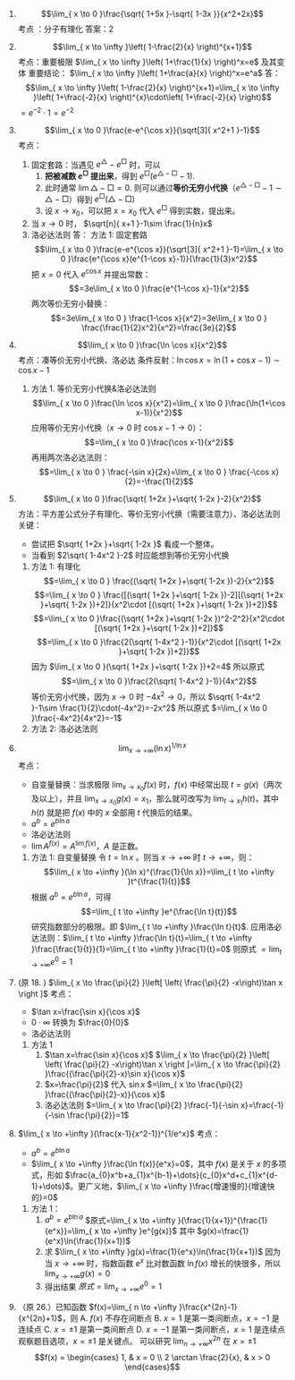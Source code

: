 1. $$\lim_{ x \to 0 }\frac{\sqrt{ 1+5x }-\sqrt{ 1-3x }}{x^2+2x}$$
	考点 ：分子有理化
	答案：$2$
2. $$\lim_{ x \to \infty }\left( 1-\frac{2}{x} \right)^{x+1}$$
	考点：重要极限 $\lim_{ x \to \infty }\left( 1+\frac{1}{x} \right)^x=e$ 及其变体
	重要结论： $\lim_{ x \to \infty }\left( 1+\frac{a}{x} \right)^x=e^a$
	答：$$\lim_{ x \to \infty }\left( 1-\frac{2}{x} \right)^{x+1}=\lim_{ x \to \infty }\left( 1+\frac{-2}{x} \right)^{x}\cdot\left( 1+\frac{-2}{x} \right)$$
	$=e^{-2} \cdot 1=e^{-2}$
3. $$\lim_{ x \to 0 }\frac{e-e^{\cos x}}{\sqrt[3]{ x^2+1 }-1}$$
	考点：
	1. 固定套路：当遇见 $e^{\triangle}-e^{\Box}$ 时，可以
	   1. **把被减数 $e^{\Box}$ 提出来**，得到 $e^{\Box}(e^{\triangle-\Box}-1)$. 
	   2. 此时通常 $\lim \triangle-\Box=0$. 则可以通过**等价无穷小代换**（$e^{\triangle-\Box}-1\sim \triangle-\Box$）得到 $e^\Box(\triangle-\Box)$
	   3. 设 $x\to x_{0}$，可以把 $x=x_{0}$ 代入 $e^{\Box}$ 得到实数，提出来。
	2. 当 $x\to 0$ 时， $\sqrt[n]{ x+1 }-1\sim \frac{1}{n}x$
	3. 洛必达法则
	答：
	方法 1: 固定套路
	$$\lim_{ x \to 0 }\frac{e-e^{\cos x}}{\sqrt[3]{ x^2+1 }-1}=\lim_{ x \to 0 }\frac{e^{\cos x}(e^{1-\cos x}-1)}{\frac{1}{3}x^2}$$
	把 $x=0$ 代入 $e^{\cos x}$ 并提出常数： $$=3e\lim_{ x \to 0 }\frac{e^{1-\cos x}-1}{x^2}$$ 两次等价无穷小替换： $$=3e\lim_{ x \to 0 } \frac{1-\cos x}{x^2}=3e\lim_{ x \to 0 } \frac{\frac{1}{2}x^2}{x^2}=\frac{3e}{2}$$
4. $$\lim_{ x \to 0 }\frac{\ln \cos x}{x^2}$$
	考点：凑等价无穷小代换、洛必达
	条件反射：$\ln \cos x=\ln(1+\cos x-1)\sim \cos x-1$
	1. 方法 1. 等价无穷小代换&洛必达法则
		$$\lim_{ x \to 0 }\frac{\ln \cos x}{x^2}=\lim_{ x \to 0 }\frac{\ln(1+\cos x-1)}{x^2}$$
		应用等价无穷小代换（$x\to 0$ 时 $\cos x-1\to 0$）：
		$$=\lim_{ x \to 0 }\frac{\cos x-1}{x^2}$$
		再用两次洛必达法则：
		$$=\lim_{ x \to 0 } \frac{-\sin x}{2x}=\lim_{ x \to 0 } \frac{-\cos x}{2}=-\frac{1}{2}$$
5. $$\lim_{ x \to 0 }\frac{\sqrt{ 1+2x }+\sqrt{ 1-2x }-2}{x^2}$$
	方法：平方差公式分子有理化、等价无穷小代换（需要注意力）、洛必达法则
	关键：
	* 尝试把 $\sqrt{ 1+2x }+\sqrt{ 1-2x }$ 看成一个整体。
	* 当看到 $2\sqrt{ 1-4x^2 }-2$ 时应能想到等价无穷小代换
	1. 方法 1: 有理化
		$$=\lim_{ x \to 0 } \frac{(\sqrt{ 1+2x }+\sqrt{ 1-2x })-2}{x^2}$$
		$$=\lim_{ x \to 0 } \frac{[(\sqrt{ 1+2x }+\sqrt{ 1-2x })-2][(\sqrt{ 1+2x }+\sqrt{ 1-2x })+2]}{x^2\cdot [(\sqrt{ 1+2x }+\sqrt{ 1-2x })+2]}$$
		$$=\lim_{ x \to 0 }\frac{(\sqrt{ 1+2x }+\sqrt{ 1-2x })^2-2^2}{x^2\cdot [(\sqrt{ 1+2x }+\sqrt{ 1-2x })+2]}$$
		$$=\lim_{ x \to 0 }\frac{2(\sqrt{ 1-4x^2 }-1)}{x^2\cdot [(\sqrt{ 1+2x }+\sqrt{ 1-2x })+2]}$$
		因为 $\lim_{ x \to 0 }(\sqrt{ 1+2x }+\sqrt{ 1-2x })+2=4$
		所以原式 $$=\lim_{ x \to 0 }\frac{2(\sqrt{ 1-4x^2 }-1)}{4x^2}$$
		等价无穷小代换，因为 $x\to 0$ 时 $-4x^2\to 0$，所以 $\sqrt{ 1-4x^2 }-1\sim \frac{1}{2}\cdot(-4x^2)=-2x^2$
		所以原式 $=\lim_{ x \to 0 }\frac{-4x^2}{4x^2}=-1$
	2. 方法 2: 洛必达法则
6. $$\lim_{ x \to +\infty }(\ln x)^{1/\ln x}$$
	考点：
	* 自变量替换：当求极限 $\lim_{x\to x_{0}} f(x)$ 时，$f(x)$ 中经常出现 $t=g(x)$（两次及以上），并且 $\lim_{ x \to x_{0} }g(x)=x_{1}$，那么就可改写为 $\lim_{ t \to x_{1} }h(t)$，其中 $h(t)$ 就是把 $f(x)$ 中的 $x$ 全部用 $t$ 代换后的结果。
	* $a^b=e^{b\ln a}$
	* 洛必达法则
	* $\lim A^{f(x)}=A^{\lim f(x)}$，$A$ 是正数。
	1. 方法 1: 自变量替换
		令 $t=\ln x$ 。则当 $x\to +\infty$ 时 $t\to +\infty$，则：
		 $$\lim_{ x \to +\infty }(\ln x)^{\frac{1}{\ln x}}=\lim_{ t \to +\infty }t^{\frac{1}{t}}$$
		根据 $a^b=e^{b\ln a}$，可得
		$$=\lim_{ t \to +\infty }e^{\frac{\ln t}{t}}$$
		研究指数部分的极限。即 $\lim_{ t \to +\infty }\frac{\ln t}{t}$.
		应用洛必达法则：$\lim_{ t \to +\infty }\frac{\ln t}{t}=\lim_{ t \to +\infty }\frac{\frac{1}{t}}{1}=\lim_{ t \to +\infty }\frac{1}{t}=0$
		则原式 $=\lim_{ t \to +\infty }e^0=1$
7. (原 18. ) $\lim_{ x \to \frac{\pi}{2} }\left[ \left( \frac{\pi}{2} -x\right)\tan x \right ]$
	考点：
	* $\tan x=\frac{\sin x}{\cos x}$
	* $0\cdot \infty$ 转换为 $\frac{0}{0}$
	* 洛必达法则
	1. 方法 1
		1. $\tan x=\frac{\sin x}{\cos x}$
			$\lim_{ x \to \frac{\pi}{2} }\left[ \left( \frac{\pi}{2} -x\right)\tan x \right ]=\lim_{ x \to \frac{\pi}{2} }\frac{(\frac{\pi}{2}-x)\sin x}{\cos x}$
		2. $x=\frac{\pi}{2}$ 代入 $\sin x$
			$=\lim_{ x \to \frac{\pi}{2} }\frac{(\frac{\pi}{2}-x)}{\cos x}$
		3. 洛必达法则
			$=\lim_{ x \to \frac{\pi}{2} }\frac{-1}{-\sin x}=\frac{-1}{-\sin \frac{\pi}{2}}=1$
	
	
8. $\lim_{ x \to +\infty }(\frac{x-1}{x^2-1})^{1/e^x}$
	考点：
	* $a^b=e^{b\ln a}$
	* $\lim_{ x \to +\infty }\frac{\ln f(x)}{e^x}=0$，其中 $f(x)$ 是关于 $x$ 的多项式，形如 $\frac{a_{0}x^b+a_{1}x^{b-1}+\dots}{c_{0}x^d+c_{1}x^{d-1}+\dots}$。更广义地，$\lim_{ x \to +\infty }\frac{增速慢的}{增速快的}=0$
	1. 方法 1：
		1. $a^b=e^{b\ln a}$
			$原式=\lim_{ x \to +\infty }(\frac{1}{x+1})^{\frac{1}{e^x}}=\lim_{ x \to +\infty }e^{g(x)}$
			其中 $g(x)=\frac{1}{e^x}\ln(\frac{1}{x+1})$
		2. 求 $\lim_{ x \to +\infty }g(x)=\frac{1}{e^x}\ln(\frac{1}{x+1})$
			因为当 $x\to +\infty$ 时，指数函数 $e^x$ 比对数函数 $\ln f(x)$ 增长的快很多，所以 $\lim_{ x \to +\infty }g(x)=0$
		3. 得出结果
			$原式=\lim_{ x \to +\infty }e^0=1$
9. （原 26.）已知函数 $f(x)=\lim_{ n \to +\infty }\frac{x^{2n}-1}{x^{2n}+1}$，则
A. $f(x)$ 不存在间断点
B. $x=1$ 是第一类间断点，$x=-1$ 是连续点
C. $x=\pm 1$ 是第一类间断点
D. $x=-1$ 是第一类间断点，$x=1$ 是连续点
观察题目选项，$x=\pm 1$ 是关键点。
可以研究 $\lim_{ n \to +\infty }x^{2n}$ 在 $x=\pm 1$
$$f(x) = \begin{cases} 
1, & x = 0 \\
2 \arctan \frac{2}{x}, & x > 0 
\end{cases}$$